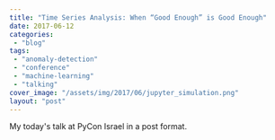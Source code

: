 ```yaml
---
title: "Time Series Analysis: When “Good Enough” is Good Enough"
date: 2017-06-12
categories: 
 - "blog"
tags: 
 - "anomaly-detection"
 - "conference"
 - "machine-learning"
 - "talking"
cover_image: "/assets/img/2017/06/jupyter_simulation.png"
layout: "post"
---
```


My today's talk at PyCon Israel in a post format.
